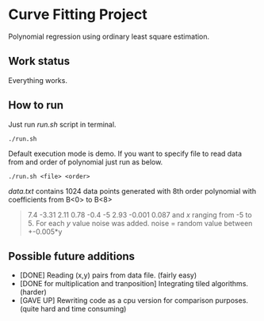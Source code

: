 # Curve Fitting Project
Polynomial regression using ordinary least square estimation.

## Work status
Everything works.

## How to run
Just run *run.sh* script in terminal. 
```
./run.sh
```
Default execution mode is demo. If you want to specify file to read data from and order of polynomial just run as below.
```
./run.sh <file> <order>
```
*data.txt* contains 1024 data points generated with 8th order polynomial with coefficients from B<0> to B<8> 
> 7.4  -3.31  2.11  0.78  -0.4  -5  2.93  -0.001  0.087
and *x* ranging from -5 to 5. For each *y* value noise was added.
>noise = random value between +-0.005*y

## Possible future additions
* [DONE] Reading (x,y) pairs from data file. (fairly easy)
* [DONE for multiplication and tranposition] Integrating tiled algorithms. (harder)
* [GAVE UP] Rewriting code as a cpu version for comparison purposes. (quite hard and time consuming)
